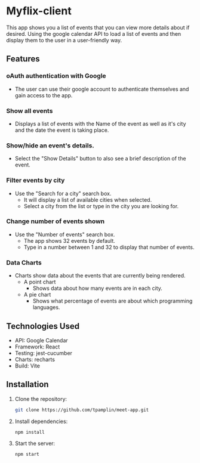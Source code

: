 # Myflix-client

This app shows you a list of events that you can view more details about if desired.
Using the google calendar API to load a list of events and then display them to the user in a user-friendly way.

## Features

### oAuth authentication with Google

-   The user can use their google account to authenticate themselves and gain access to the app.

### Show all events

-   Displays a list of events with the Name of the event as well as it's city and the date the event is taking place.

### Show/hide an event's details.

-   Select the "Show Details" button to also see a brief description of the event.

### Filter events by city

-   Use the "Search for a city" search box.
    -   It will display a list of available cities when selected.
    -   Select a city from the list or type in the city you are looking for.

### Change number of events shown

-   Use the "Number of events" search box.
    -   The app shows 32 events by default.
    -   Type in a number between 1 and 32 to display that number of events.

### Data Charts

-   Charts show data about the events that are currently being rendered.
    -   A point chart
        -   Shows data about how many events are in each city.
    -   A pie chart
        -   Shows what percentage of events are about which programming languages.

## Technologies Used

-   API: Google Calendar
-   Framework: React
-   Testing: jest-cucumber
-   Charts: recharts
-   Build: Vite

## Installation

1. Clone the repository:

    ```bash
    git clone https://github.com/tpamplin/meet-app.git
    ```

2. Install dependencies:

    ```bash
    npm install
    ```

3. Start the server:

    ```bash
    npm start
    ```
